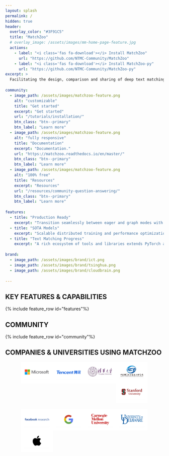 ```yaml
---
layout: splash
permalink: /
hidden: true
header:
  overlay_color: "#3F91C5"
  title: "MatchZoo"
  # overlay_image: /assets/images/mm-home-page-feature.jpg
  actions:
    - label: "<i class='fas fa-download'></i> Install MatchZoo"
      url: "https://github.com/NTMC-Community/MatchZoo"
    - label: "<i class='fas fa-download'></i> Install MatchZoo-py"
      url: "https://github.com/NTMC-Community/MatchZoo-py"
excerpt: >
  Facilitating the design, comparison and sharing of deep text matching models.

community:
  - image_path: /assets/images/matchzoo-feature.png
    alt: "customizable"
    title: "Get started"
    excerpt: "Get started"
    url: "/tutorials/installation/"
    btn_class: "btn--primary"
    btn_label: "Learn more"
  - image_path: /assets/images/matchzoo-feature.png
    alt: "fully responsive"
    title: "Documentation"
    excerpt: "Documentation."
    url: "https://matchzoo.readthedocs.io/en/master/"
    btn_class: "btn--primary"
    btn_label: "Learn more"
  - image_path: /assets/images/matchzoo-feature.png
    alt: "100% free"
    title: "Resources"
    excerpt: "Resources"
    url: "/resources/community-question-answering/"
    btn_class: "btn--primary"
    btn_label: "Learn more"

features:
  - title: "Production Ready"
    excerpt: "Transition seamlessly between eager and graph modes with TorchScript, and accelerate the path to production with TorchServe."
  - title: "SOTA Models"
    excerpt: "Scalable distributed training and performance optimization in research and production is enabled by the torch.distributed backend."
  - title: "Text Matching Progress"
    excerpt: "A rich ecosystem of tools and libraries extends PyTorch and supports development in computer vision, NLP and more."

brand:
  - image_path: /assets/images/brand/ict.png
  - image_path: /assets/images/brand/tsinghua.png
  - image_path: /assets/images/brand/cloudbrain.png

---
```


<h2>KEY FEATURES & CAPABILITIES</h2>
{% include feature_row id="features"%}

## COMMUNITY
{% include feature_row id="community"%}

## COMPANIES & UNIVERSITIES USING MATCHZOO

<div style="width: 80%; margin: 0 auto; height: 150px;">
    <div style="width: 20%; float: left; border: 10px solid #fff;">
      <img src="/assets/images/brand/microsoft.png" alt="">
    </div>
    <div style="width: 20%; float: left; border: 10px solid #fff;">
      <img src="/assets/images/brand/tencent.png" alt="">
    </div>
    <div style="width: 20%; float: left; border: 10px solid #fff;">
      <img src="/assets/images/brand/tsinghua.png" alt="">
    </div>
    <div style="width: 20%; float: left; border: 10px solid #fff;">
      <img src="/assets/images/brand/CAS_ICT.jpg" alt="">
    </div>
    <div style="width: 20%; float: left; border: 10px solid #fff;">
      <img src="/assets/images/brand/stanford.png" alt="">
    </div>
</div>
<div style="width: 80%; margin: 0 auto; height: 150px;">
    <div style="width: 20%; float: left; border: 10px solid #fff;">
      <img src="/assets/images/brand/facebook.png" alt="">
    </div>
    <div style="width: 20%; float: left; border: 10px solid #fff;">
      <img src="/assets/images/brand/google.png" alt="">
    </div>
    <div style="width: 20%; float: left; border: 10px solid #fff;">
      <img src="/assets/images/brand/cmu.png" alt="">
    </div>
    <div style="width: 20%; float: left; border: 10px solid #fff;">
      <img src="/assets/images/brand/udel.png" alt="">
    </div>
    <div style="width: 20%; float: left; border: 10px solid #fff;">
      <img src="/assets/images/brand/apple.png" alt="">
    </div>
</div>